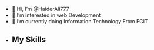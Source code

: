 - 👋 Hi, I’m @HaiderAli777
- 👀 I’m interested in web Development 
- 🌱 I’m currently doing Information Technology From FCIT
- <h2>My Skills</h2>
